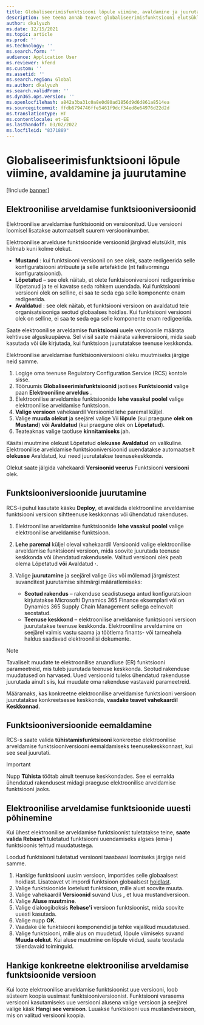 ```yaml
---
title: Globaliseerimisfunktsiooni lõpule viimine, avaldamine ja juurutamine
description: See teema annab teavet globaliseerimisfunktsiooni elutsükli kohta.
author: dkalyuzh
ms.date: 12/15/2021
ms.topic: article
ms.prod: ''
ms.technology: ''
ms.search.form: ''
audience: Application User
ms.reviewer: kfend
ms.custom: ''
ms.assetid: ''
ms.search.region: Global
ms.author: dkalyuzh
ms.search.validFrom: ''
ms.dyn365.ops.version: ''
ms.openlocfilehash: a842a3ba31c0a8e0d80ad1856d9d6d861a8514ea
ms.sourcegitcommit: ffdb6794746ffe5461f9dcf34ed8e64976d22d2d
ms.translationtype: HT
ms.contentlocale: et-EE
ms.lasthandoff: 03/02/2022
ms.locfileid: "8371889"
---
```

# <a name="complete-publish-and-deploy-a-globalization-feature"></a>Globaliseerimisfunktsiooni lõpule viimine, avaldamine ja juurutamine

[!include [banner](../includes/banner.md)]

## <a name="electronic-invoicing-feature-versions"></a>Elektroonilise arveldamise funktsiooniversioonid

Elektroonilise arveldamise funktsioonid on versioonitud. Uue versiooni loomisel lisatakse automaatselt suurem versiooninumber.

Elektroonilise arvelduse funktsioonide versioonid järgivad elutsüklit, mis hõlmab kuni kolme olekut.

- **Mustand** : kui funktsiooni versioonil on see olek, saate redigeerida selle konfiguratsiooni atribuute ja selle artefaktide (nt failivormingu konfiguratsioonid).
- **Lõpetatud** – see olek näitab, et olete funktsiooniversiooni redigeerimise lõpetanud ja te ei kavatse seda rohkem uuendada. Kui funktsiooni versiooni olek on selline, ei saa te seda ega selle komponente enam redigeerida.
- **Avaldatud** : see olek näitab, et funktsiooni versioon on avaldatud teie organisatsiooniga seotud globaalses hoidlas. Kui funktsiooni versiooni olek on selline, ei saa te seda ega selle komponente enam redigeerida.

Saate elektroonilise arveldamise **funktsiooni** uuele versioonile määrata kehtivuse alguskuupäeva. Sel viisil saate määrata vaikeversiooni, mida saab kasutada või üle kirjutada, kui funktsioon juurutatakse teenuse keskkonda.

Elektroonilise arveldamise funktsiooniversiooni oleku muutmiseks järgige neid samme.

1. Logige oma teenuse Regulatory Configuration Service (RCS) kontole sisse.
2. Tööruumis **Globaliseerimisfunktsioonid** jaotises **Funktsioonid** valige paan **Elektrooniline arveldus** .
3. Elektroonilise arveldamise funktsioonide **lehe vasakul poolel** valige elektroonilise arveldamise funktsioon.
4. **Valige versioon** vahekaardil Versioonid lehe paremal küljel.
5. Valige **muuda olekut** ja seejärel valige Vii **lõpule** (kui praegune **olek on Mustand**) **või Avaldatud** (kui praegune olek on **Lõpetatud**).
6. Teateaknas valige taotluse **kinnitamiseks** jah.

Käsitsi muutmine olekust Lõpetatud **olekusse** **Avaldatud** on valikuline. Elektroonilise arveldamise funktsiooniversioonid uuendatakse automaatselt **olekusse** Avaldatud, kui need juurutatakse teenusekeskkonda.

Olekut saate jälgida vahekaardi **Versioonid veerus** Funktsiooni **versiooni** olek.

## <a name="deploy-feature-versions"></a>Funktsiooniversioonide juurutamine

RCS-i puhul kasutate käsku **Deploy**, et avaldada elektrooniline arveldamise funktsiooni versioon sihtteenuse keskkonnas või ühendatud rakenduses.

1. Elektroonilise arveldamise funktsioonide **lehe vasakul poolel** valige elektroonilise arveldamise funktsioon.
2. **Lehe paremal** küljel oleval vahekaardil Versioonid valige elektroonilise arveldamise funktsiooni versioon, mida soovite juurutada teenuse keskkonda või ühendatud rakendusele. Valitud versiooni olek peab olema Lõpetatud **või** Avaldatud **·**.
3. Valige **juurutamine** ja seejärel valige üks või mõlemad järgmistest suvanditest juurutamise sihtmärgi määratlemiseks:

    - **Seotud rakendus** – rakenduse seadistusega antud konfiguratsioon kirjutatakse Microsofti Dynamics 365 Finance eksemplari või on Dynamics 365 Supply Chain Management sellega eelnevalt seostatud.
    - **Teenuse keskkond** – elektroonilise arveldamise funktsiooni versioon juurutatakse teenuse keskkonda. Elektrooniline arveldamine on seejärel valmis vastu saama ja töötlema finants- või tarneahela haldus saadavad elektroonilisi dokumente.

> [!NOTE]
> Tavaliselt muudate te elektroonilise aruandluse (ER) funktsiooni parameetreid, mis tuleb juurutada teenuse keskkonda. Seotud rakenduse muudatused on harvased. Uued versioonid tuleks ühendatud rakendusse juurutada ainult siis, kui muudate oma rakenduse vastavaid parameetreid.

Määramaks, kas konkreetne elektroonilise arveldamise funktsiooni versioon juurutatakse konkreetsesse keskkonda, **vaadake teavet vahekaardil Keskkonnad**.

## <a name="remove-feature-versions"></a>Funktsiooniversioonide eemaldamine

RCS-s saate valida **tühistamisfunktsiooni** konkreetse elektroonilise arveldamise funktsiooniversiooni eemaldamiseks teenusekeskkonnast, kui see seal juurutati.

> [!IMPORTANT]
> Nupp **Tühista** töötab ainult teenuse keskkondades. See ei eemalda ühendatud rakendusest midagi praeguse elektroonilise arveldamise funktsiooni jaoks.

## <a name="rebase-electronic-invoicing-features"></a>Elektroonilise arveldamise funktsioonide uuesti põhinemine

Kui ühest elektroonilise arveldamise funktsioonist tuletatakse teine, **saate valida Rebase'i** tuletatud funktsiooni uuendamiseks algses (ema-) funktsioonis tehtud muudatustega.

Loodud funktsiooni tuletatud versiooni taasbaasi loomiseks järgige neid samme.

1. Hankige funktsiooni uusim versioon, importides selle globaalsest hoidlast. Lisateavet vt impordi funktsioon globaalsest [hoidlast](e-invoicing-import-feature-global-repository.md).
2. Valige funktsioonide loetelust funktsioon, mille alust soovite muuta.
3. Valige vahekaardil **Versioonid** suvand Uus **,** et luua mustandversioon.
4. Valige **Aluse muutmine**.
5. Valige dialoogiboksis **Rebase'i** versioon funktsioonist, mida soovite uuesti kasutada.
6. Valige nupp **OK**.
7. Vaadake üle funktsiooni komponendid ja tehke vajalikud muudatused.
8. Valige funktsiooni, mille alus on muudetud, lõpule viimiseks suvand **Muuda olekut**. Kui aluse muutmine on lõpule viidud, saate teostada täiendavaid toiminguid.

## <a name="get-a-specific-version-of-electronic-invoicing-features"></a>Hankige konkreetne elektroonilise arveldamise funktsioonide versioon

Kui loote elektroonilise arveldamise funktsioonist uue versiooni, loob süsteem koopia uusimast funktsiooniversioonist. Funktsiooni varasema versiooni kasutamiseks uue versiooni alusena valige versioon ja seejärel valige käsk **Hangi see versioon**. Luuakse funktsiooni uus mustandversioon, mis on valitud versiooni koopia.
